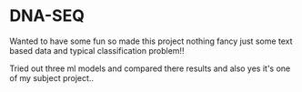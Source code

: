 # DNA-SEQ
Wanted to have some fun so made this project nothing fancy just some text based data and typical classification problem!! 

Tried out three ml models and compared there results and also yes it's one of my subject project.. 

